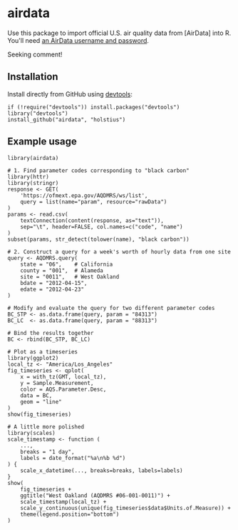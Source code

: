 airdata
=======

Use this package to import official U.S. air quality data from [AirData] into R. You'll need [an AirData username and password](http://www.epa.gov/airdata/tas_Data_Mart_Registration.html).

Seeking comment!

Installation
------------

Install directly from GitHub using [devtools]:

    if (!require("devtools")) install.packages("devtools")
    library("devtools")
    install_github("airdata", "holstius")

Example usage
-------------

    library(airdata)
    
    # 1. Find parameter codes corresponding to "black carbon"
    library(httr)
    library(stringr)
    response <- GET(
        'https://ofmext.epa.gov/AQDMRS/ws/list', 
        query = list(name="param", resource="rawData")
    )
    params <- read.csv(
        textConnection(content(response, as="text")),
        sep="\t", header=FALSE, col.names=c("code", "name")
    )
    subset(params, str_detect(tolower(name), "black carbon"))

    # 2. Construct a query for a week's worth of hourly data from one site
    query <- AQDMRS.query(
        state = "06",    # California
        county = "001",  # Alameda
        site = "0011",   # West Oakland
        bdate = "2012-04-15",
        edate = "2012-04-23"
    )

    # Modify and evaluate the query for two different parameter codes
    BC_STP <- as.data.frame(query, param = "84313")
    BC_LC  <- as.data.frame(query, param = "88313")

    # Bind the results together
    BC <- rbind(BC_STP, BC_LC)

    # Plot as a timeseries
    library(ggplot2)
    local_tz <- "America/Los_Angeles"
    fig_timeseries <- qplot(
        x = with_tz(GMT, local_tz),
        y = Sample.Measurement, 
        color = AQS.Parameter.Desc, 
        data = BC,
        geom = "line"
    )
    show(fig_timeseries)

    # A little more polished
    library(scales)
    scale_timestamp <- function (
        ...,
        breaks = "1 day", 
        labels = date_format("%a\n%b %d")
    ) {
        scale_x_datetime(..., breaks=breaks, labels=labels)
    }
    show(
        fig_timeseries + 
        ggtitle("West Oakland (AQDMRS #06-001-0011)") +
        scale_timestamp(local_tz) +
        scale_y_continuous(unique(fig_timeseries$data$Units.of.Measure)) +
        theme(legend.position="bottom")
    )

[R]: http://r-project.org "R"
[AQDMRS]: https://ofmext.epa.gov/AQDMRS/aqdmrs.html "AQDMRS"
[devtools]: https://github.com/hadley/devtools "devtools"